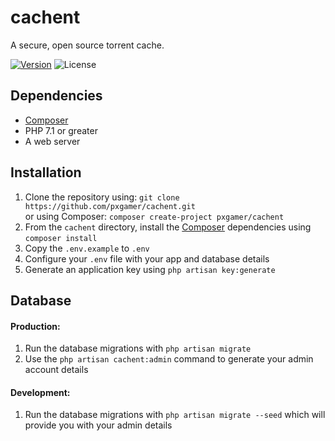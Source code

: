 # cachent

A secure, open source torrent cache.

[![Version](https://img.shields.io/packagist/v/pxgamer/cachent.svg)](https://packagist.org/p/pxgamer/cachent)
![License](https://img.shields.io/packagist/l/pxgamer/cachent.svg)

## Dependencies

- [Composer]
- PHP 7.1 or greater
- A web server

## Installation

1. Clone the repository using: `git clone https://github.com/pxgamer/cachent.git`  
    or using Composer: `composer create-project pxgamer/cachent`
2. From the `cachent` directory, install the [Composer] dependencies using `composer install`
3. Copy the `.env.example` to `.env`
4. Configure your `.env` file with your app and database details
5. Generate an application key using `php artisan key:generate`

## Database

#### Production:

1. Run the database migrations with `php artisan migrate`
2. Use the `php artisan cachent:admin` command to generate your admin account details

#### Development:

1. Run the database migrations with `php artisan migrate --seed` which will provide you with your admin details

[Composer]: https://getcomposer.org
